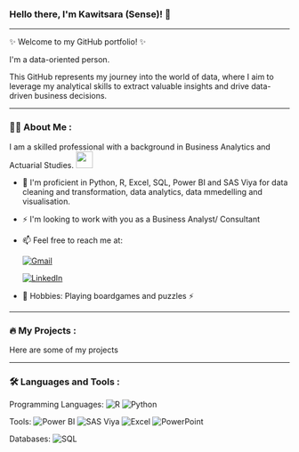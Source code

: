### Hello there, I'm Kawitsara (Sense)! 👋

---

✨ Welcome to my GitHub portfolio! ✨

I'm a data-oriented person.

This GitHub represents my journey into the world of data, where I aim to leverage my analytical skills to extract valuable insights and drive data-driven business decisions.

---

### :woman_technologist: About Me :
I am a skilled professional with a background in Business Analytics and Actuarial Studies. <img src="https://media.giphy.com/media/WUlplcMpOCEmTGBtBW/giphy.gif" width="30">

- :telescope: I'm proficient in Python, R, Excel, SQL, Power BI and SAS Viya for data cleaning and transformation, data analytics, data mmedelling and visualisation.

- :zap: I'm looking to work with you as a Business Analyst/ Consultant

- :mailbox: Feel free to reach me at:


  [![Gmail](https://img.shields.io/badge/Gmail-kboonvisud%40gmail.com-red?logo=gmail&style=flat-square)](mailto:kboonvisud@gmail.com)

  
  [![LinkedIn](https://img.shields.io/badge/LinkedIn-Kawitsara%20Boonvisud-blue?logo=linkedin&style=flat-square)](https://www.linkedin.com/in/kawitsara)



- 🤔 Hobbies: Playing boardgames and puzzles ⚡


---

### :fire: My Projects :

Here are some of my projects


---

### :hammer_and_wrench: Languages and Tools :

<div id="header">

Programming Languages:  ![R](https://img.shields.io/badge/R-276DC3?style=flat&logo=r&logoColor=white)
![Python](https://img.shields.io/badge/Python-3776AB?style=flat&logo=python&logoColor=white)


Tools: ![Power BI](https://img.shields.io/badge/Power_BI-F2C811?style=flat&logo=powerbi&logoColor=white)
![SAS Viya](https://img.shields.io/badge/SAS_Viya-005E8A?style=flat&logo=sas&logoColor=white)
![Excel](https://img.shields.io/badge/Excel-217346?style=flat&logo=microsoft-excel&logoColor=white)
![PowerPoint](https://img.shields.io/badge/PowerPoint-B7472A?style=flat&logo=microsoft-powerpoint&logoColor=white)


Databases: ![SQL](https://img.shields.io/badge/SQL-4479A1?style=flat&logo=postgresql&logoColor=white)


</div>
